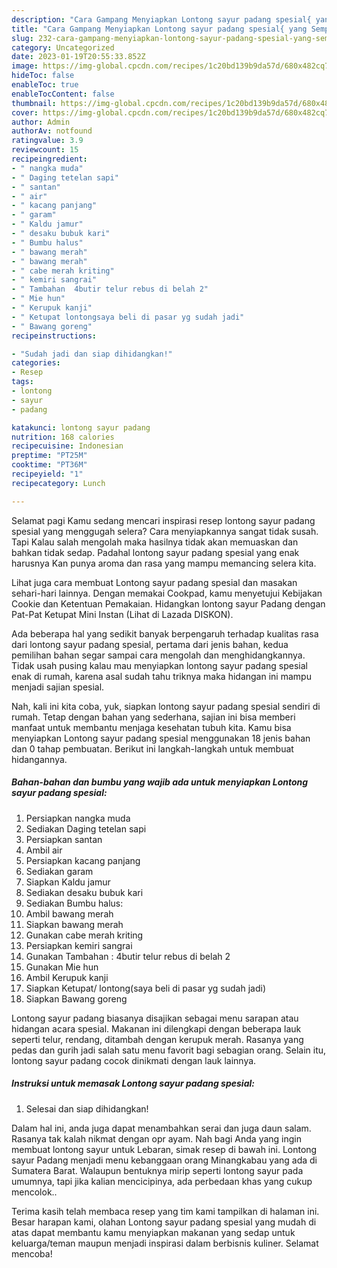 ```yaml
---
description: "Cara Gampang Menyiapkan Lontong sayur padang spesial{ yang Sempurna,  Menu Buat lebaran"
title: "Cara Gampang Menyiapkan Lontong sayur padang spesial{ yang Sempurna,  Menu Buat lebaran"
slug: 232-cara-gampang-menyiapkan-lontong-sayur-padang-spesial-yang-sempurna-menu-buat-lebaran
category: Uncategorized
date: 2023-01-19T20:55:33.852Z
image: https://img-global.cpcdn.com/recipes/1c20bd139b9da57d/680x482cq70/lontong-sayur-padang-spesial-foto-resep-utama.jpg
hideToc: false
enableToc: true
enableTocContent: false
thumbnail: https://img-global.cpcdn.com/recipes/1c20bd139b9da57d/680x482cq70/lontong-sayur-padang-spesial-foto-resep-utama.jpg
cover: https://img-global.cpcdn.com/recipes/1c20bd139b9da57d/680x482cq70/lontong-sayur-padang-spesial-foto-resep-utama.jpg
author: Admin
authorAv: notfound
ratingvalue: 3.9
reviewcount: 15
recipeingredient:
- " nangka muda"
- " Daging tetelan sapi"
- " santan"
- " air"
- " kacang panjang"
- " garam"
- " Kaldu jamur"
- " desaku bubuk kari"
- " Bumbu halus"
- " bawang merah"
- " bawang merah"
- " cabe merah kriting"
- " kemiri sangrai"
- " Tambahan  4butir telur rebus di belah 2"
- " Mie hun"
- " Kerupuk kanji"
- " Ketupat lontongsaya beli di pasar yg sudah jadi"
- " Bawang goreng"
recipeinstructions:

- "Sudah jadi dan siap dihidangkan!"
categories:
- Resep
tags:
- lontong
- sayur
- padang

katakunci: lontong sayur padang 
nutrition: 168 calories
recipecuisine: Indonesian
preptime: "PT25M"
cooktime: "PT36M"
recipeyield: "1"
recipecategory: Lunch

---
```



Selamat pagi Kamu sedang mencari inspirasi resep lontong sayur padang spesial yang menggugah selera? Cara menyiapkannya sangat tidak susah. Tapi Kalau salah mengolah maka hasilnya tidak akan memuaskan dan bahkan tidak sedap. Padahal lontong sayur padang spesial yang enak harusnya Kan punya aroma dan rasa yang mampu memancing selera kita.


Lihat juga cara membuat Lontong sayur padang spesial dan masakan sehari-hari lainnya. Dengan memakai Cookpad, kamu menyetujui Kebijakan Cookie dan Ketentuan Pemakaian. Hidangkan lontong sayur Padang dengan Pat-Pat Ketupat Mini Instan (Lihat di Lazada DISKON).

Ada beberapa hal yang sedikit banyak berpengaruh terhadap kualitas rasa dari lontong sayur padang spesial, pertama dari jenis bahan, kedua pemilihan bahan segar sampai cara mengolah dan menghidangkannya. Tidak usah pusing kalau mau menyiapkan lontong sayur padang spesial enak di rumah, karena asal sudah tahu triknya maka hidangan ini mampu menjadi sajian spesial.


Nah, kali ini kita coba, yuk, siapkan lontong sayur padang spesial sendiri di rumah. Tetap dengan bahan yang sederhana, sajian ini bisa memberi manfaat untuk membantu menjaga kesehatan tubuh kita. Kamu bisa menyiapkan Lontong sayur padang spesial menggunakan 18 jenis bahan dan 0 tahap pembuatan. Berikut ini langkah-langkah untuk membuat hidangannya.

<!--inarticleads1-->

##### Bahan-bahan dan bumbu yang wajib ada untuk menyiapkan Lontong sayur padang spesial:

1. Persiapkan  nangka muda
1. Sediakan  Daging tetelan sapi
1. Persiapkan  santan
1. Ambil  air
1. Persiapkan  kacang panjang
1. Sediakan  garam
1. Siapkan  Kaldu jamur
1. Sediakan  desaku bubuk kari
1. Sediakan  Bumbu halus:
1. Ambil  bawang merah
1. Siapkan  bawang merah
1. Gunakan  cabe merah kriting
1. Persiapkan  kemiri sangrai
1. Gunakan  Tambahan : 4butir telur rebus di belah 2
1. Gunakan  Mie hun
1. Ambil  Kerupuk kanji
1. Siapkan  Ketupat/ lontong(saya beli di pasar yg sudah jadi)
1. Siapkan  Bawang goreng


Lontong sayur padang biasanya disajikan sebagai menu sarapan atau hidangan acara spesial. Makanan ini dilengkapi dengan beberapa lauk seperti telur, rendang, ditambah dengan kerupuk merah. Rasanya yang pedas dan gurih jadi salah satu menu favorit bagi sebagian orang. Selain itu, lontong sayur padang cocok dinikmati dengan lauk lainnya. 

<!--inarticleads2-->

##### Instruksi untuk memasak Lontong sayur padang spesial:


1. Selesai dan siap dihidangkan!

Dalam hal ini, anda juga dapat menambahkan serai dan juga daun salam. Rasanya tak kalah nikmat dengan opr ayam. Nah bagi Anda yang ingin membuat lontong sayur untuk Lebaran, simak resep di bawah ini. Lontong sayur Padang menjadi menu kebanggaan orang Minangkabau yang ada di Sumatera Barat. Walaupun bentuknya mirip seperti lontong sayur pada umumnya, tapi jika kalian mencicipinya, ada perbedaan khas yang cukup mencolok.. 

Terima kasih telah membaca resep yang tim kami tampilkan di halaman ini. Besar harapan kami, olahan Lontong sayur padang spesial yang mudah di atas dapat membantu kamu menyiapkan makanan yang sedap untuk keluarga/teman maupun menjadi inspirasi dalam berbisnis kuliner. Selamat mencoba!
